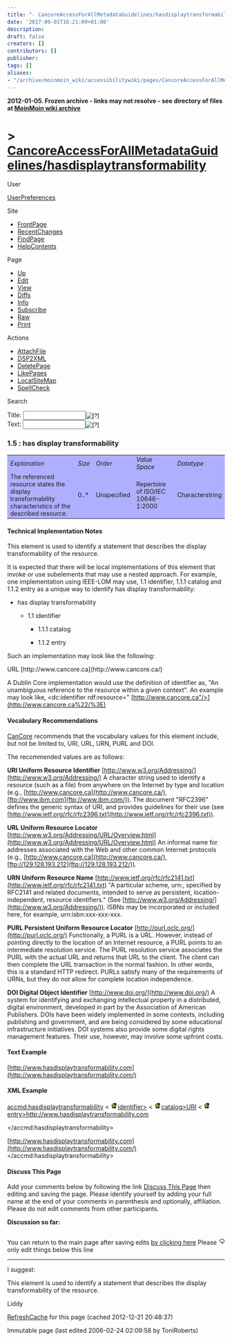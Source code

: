 ```yaml
---
title: "- CancoreAccessForAllMetadataGuidelines/hasdisplaytransformability"
date: '2017-09-01T16:21:09+01:00'
description: 
draft: false
creators: []
contributors: []
publisher: 
tags: []
aliases:
- "/archive/moinmoin_wiki/accessibilitywiki/pages/CancoreAccessForAllMetadataGuidelines_2fhasdisplaytransformability.html"
---
```


**2012-01-05. Frozen archive - links may not resolve - see directory of files at [MoinMoin wiki archive](/moinmoin-wiki-archive/)**

# > [CancoreAccessForAllMetadataGuidelines/hasdisplaytransformability](http://dublincore.org/accessibilitywiki/CancoreAccessForAllMetadataGuidelines_2fhasdisplaytransformability?action=fullsearch&value=%2Fhasdisplaytransformability&literal=1&case=1&context=40 "Click here to do a full-text search for this title")

User

 [UserPreferences](http://dublincore.org/accessibilitywiki/UserPreferences)
  

Site

- [FrontPage](http://dublincore.org/accessibilitywiki/FrontPage)
- [RecentChanges](http://dublincore.org/accessibilitywiki/RecentChanges)
- [FindPage](http://dublincore.org/accessibilitywiki/FindPage)
- [HelpContents](http://dublincore.org/accessibilitywiki/HelpContents)

Page

- [Up](http://dublincore.org/accessibilitywiki/CancoreAccessForAllMetadataGuidelines "Up")
- [Edit](http://dublincore.org/accessibilitywiki/CancoreAccessForAllMetadataGuidelines_2fhasdisplaytransformability?action=edit "Edit")
- [View](http://dublincore.org/accessibilitywiki/CancoreAccessForAllMetadataGuidelines_2fhasdisplaytransformability "View")
- [Diffs](http://dublincore.org/accessibilitywiki/CancoreAccessForAllMetadataGuidelines_2fhasdisplaytransformability?action=diff "Diffs")
- [Info](http://dublincore.org/accessibilitywiki/CancoreAccessForAllMetadataGuidelines_2fhasdisplaytransformability?action=info "Info")
- [Subscribe](http://dublincore.org/accessibilitywiki/CancoreAccessForAllMetadataGuidelines_2fhasdisplaytransformability?action=subscribe "Subscribe")
- [Raw](http://dublincore.org/accessibilitywiki/CancoreAccessForAllMetadataGuidelines_2fhasdisplaytransformability?action=raw "Raw")
- [Print](http://dublincore.org/accessibilitywiki/CancoreAccessForAllMetadataGuidelines_2fhasdisplaytransformability?action=print "Print")

Actions

- [AttachFile](http://dublincore.org/accessibilitywiki/CancoreAccessForAllMetadataGuidelines_2fhasdisplaytransformability?action=AttachFile)
- [DSP2XML](http://dublincore.org/accessibilitywiki/CancoreAccessForAllMetadataGuidelines_2fhasdisplaytransformability?action=DSP2XML)
- [DeletePage](http://dublincore.org/accessibilitywiki/CancoreAccessForAllMetadataGuidelines_2fhasdisplaytransformability?action=DeletePage)
- [LikePages](http://dublincore.org/accessibilitywiki/CancoreAccessForAllMetadataGuidelines_2fhasdisplaytransformability?action=LikePages)
- [LocalSiteMap](http://dublincore.org/accessibilitywiki/CancoreAccessForAllMetadataGuidelines_2fhasdisplaytransformability?action=LocalSiteMap)
- [SpellCheck](http://dublincore.org/accessibilitywiki/CancoreAccessForAllMetadataGuidelines_2fhasdisplaytransformability?action=SpellCheck)

Search

<form method="POST" action="/accessibilitywiki/CancoreAccessForAllMetadataGuidelines_2fhasdisplaytransformability">
<p>
<input name="action" value="inlinesearch" type="hidden">
<input name="context" value="40" type="hidden">
Title: <input name="text_title" size="15" maxlength="50" type="text"><input src="CancoreAccessForAllMetadataGuidelines_2fhasdisplaytransformability_files/moin-search.png" name="button_title" alt="[?]" type="image"><br>Text: <input name="text_full" size="15" maxlength="50" type="text"><input src="CancoreAccessForAllMetadataGuidelines_2fhasdisplaytransformability_files/moin-search.png" name="button_full" alt="[?]" type="image">
</p>
</form>

### 1.5 : has display transformability

<table bgcolor="#AFAFFF" width="50%">
  <tbody>
    <tr>
      <td>
        <em>Explanation</em>
      </td>
      <td>
        <em>Size</em>
      </td>
      <td>
        <em>Order</em>
      </td>
      <td>
        <em>Value Space</em>
      </td>
      <td>
        <em>Datatype</em>
      </td>
    </tr>
    <tr>
      <td>
        The referenced resource states the display transformability characteristics of the described resource.</td>
      <td>
        0..*</td>
      <td>
        Unspecified</td>
      <td>
        Repertoire of ISO/IEC 10646-1:2000</td>
      <td>
        Characterstring</td>
    </tr>
  </tbody>
</table>


#### Technical Implementation Notes

This element is used to identify a statement that describes the display transformability of the resource.

It is expected that there will be local implementations of this element that invoke or use subelements that may use a nested approach. For example, one implementation using IEEE-LOM may use, 1.1 identifier, 1.1.1 catalog and 1.1.2 entry as a unique way to identify has display transformability:

- has display transformability

  - 1.1 identifier

    - 1.1.1 catalog

    - 1.1.2 entry

Such an implementation may look like the following:

<identifier>  
 <catalog>URL</catalog>  
 <entry> [http://www.cancore.ca](http://www.cancore.ca/)</entry>  
 </identifier>

A Dublin Core implementation would use the definition of identifier as, "An unambiguous reference to the resource within a given context". An example may look like, <dc:identifier rdf:resource=" [http://www.cancore.ca"/>](http://www.cancore.ca%22/%3E)

#### Vocabulary Recommendations
 [CanCore](http://dublincore.org/accessibilitywiki/CanCore) recommends that the vocabulary values for this element include, but not be limited to, URI, URL, URN, PURL and DOI. 

The recommended values are as follows:

**URI Uniform Resource Identifier** [http://www.w3.org/Addressing/](http://www.w3.org/Addressing/) A character string used to identify a resource (such as a file) from anywhere on the Internet by type and location (e.g., [http://www.cancore.ca](http://www.cancore.ca/), [ftp://www.ibm.com](ftp://www.ibm.com/)). The document "RFC2396" defines the generic syntax of URI, and provides guidelines for their use (see [http://www.ietf.org/rfc/rfc2396.txt](http://www.ietf.org/rfc/rfc2396.txt)).

**URL Uniform Resource Locator** [http://www.w3.org/Addressing/URL/Overview.html](http://www.w3.org/Addressing/URL/Overview.html) An informal name for addresses associated with the Web and other common Internet protocols (e.g., [http://www.cancore.ca](http://www.cancore.ca/), [ftp://129.128.193.212](ftp://129.128.193.212/)).

**URN Uniform Resource Name** [http://www.ietf.org/rfc/rfc2141.txt](http://www.ietf.org/rfc/rfc2141.txt) "A particular scheme, urn:, specified by RFC2141 and related documents, intended to serve as persistent, location-independent, resource identifiers." (See [http://www.w3.org/Addressing/](http://www.w3.org/Addressing/)). ISBNs may be incorporated or included here, for example, urn:isbn:xxx-xxx-xxx.

**PURL Persistent Uniform Resource Locator** [http://purl.oclc.org/](http://purl.oclc.org/) Functionally, a PURL is a URL. However, instead of pointing directly to the location of an Internet resource, a PURL points to an intermediate resolution service. The PURL resolution service associates the PURL with the actual URL and returns that URL to the client. The client can then complete the URL transaction in the normal fashion. In other words, this is a standard HTTP redirect. PURLs satisfy many of the requirements of URNs, but they do not allow for complete location independence.

**DOI Digital Object Identifier** [http://www.doi.org/](http://www.doi.org/) A system for identifying and exchanging intellectual property in a distributed, digital environment, developed in part by the Association of American Publishers. DOIs have been widely implemented in some contexts, including publishing and government, and are being considered by some educational infrastructure initiatives. DOI systems also provide some digital rights management features. Their use, however, may involve some upfront costs.

#### Text Example
 [http://www.hasdisplaytransformability.com](http://www.hasdisplaytransformability.com/) 
#### XML Example
<accmd:hasdisplaytransformability> 
 < [<img src="CancoreAccessForAllMetadataGuidelines_2fhasdisplaytransformability_files/moin-inter.png" alt="[LOM]" height="16" width="16">identifier>](http://dublincore.org/accessibilitywiki/InterWiki "LOM")
 < [<img src="CancoreAccessForAllMetadataGuidelines_2fhasdisplaytransformability_files/moin-inter.png" alt="[LOM]" height="16" width="16">catalog>URI</catalog>](http://dublincore.org/accessibilitywiki/InterWiki "LOM") < [<img src="CancoreAccessForAllMetadataGuidelines_2fhasdisplaytransformability_files/moin-inter.png" alt="[LOM]" height="16" width="16">entry>http://www.hasdisplaytransformability.com</entry>](http://dublincore.org/accessibilitywiki/InterWiki "LOM") </identifier> 

</accmd:hasdisplaytransformability>

[http://www.hasdisplaytransformability.com](http://www.hasdisplaytransformability.com/)</accmd:hasdisplaytransformability>

#### Discuss This Page
Add your comments below by following the link [Discuss This Page](http://dublincore.org/accessibilitywiki/CancoreAccessForAllMetadataGuidelines_2fhasdisplaytransformability_2fDiscuss) then editing and saving the page. Please identify yourself by adding your full name at the end of your comments in parenthesis and optionally, affiliation. Please do not edit comments from other participants. 

**Discussion so far:**

## [<img src="CancoreAccessForAllMetadataGuidelines_2fhasdisplaytransformability_files/moin-edit.png" alt="Edit" align="right" height="12" width="12">](http://dublincore.org/accessibilitywiki/CancoreAccessForAllMetadataGuidelines_2fhasdisplaytransformability_2fDiscuss?action=edit&backto=CancoreAccessForAllMetadataGuidelines%2Fhasdisplaytransformability) [](http://dublincore.org/accessibilitywiki/CancoreAccessForAllMetadataGuidelines_2fhasdisplaytransformability_2fDiscuss)

You can return to the main page after saving edits [by clicking here](http://dublincore.org/accessibilitywiki/CancoreAccessForAllMetadataGuidelines_2fhasdisplaytransformability) Please only edit things below this line 
* * *
 I suggest: 

This element is used to identify a statement that describes the display transformability of the resource.

Liddy

 [RefreshCache](http://dublincore.org/accessibilitywiki/CancoreAccessForAllMetadataGuidelines_2fhasdisplaytransformability?action=refresh&arena=Page.py&key=CancoreAccessForAllMetadataGuidelines_2fhasdisplaytransformability.text_html) for this page (cached 2012-12-21 20:48:37)  

Immutable page (last edited 2006-02-24 02:09:58 by ToniRoberts)


